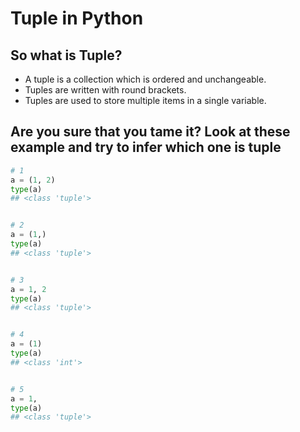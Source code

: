 # Tuple in Python


## So what is Tuple?
- A tuple is a collection which is ordered and unchangeable.
- Tuples are written with round brackets.
- Tuples are used to store multiple items in a single variable.


## Are you sure that you tame it? Look at these example and try to infer which one is tuple
```python
# 1
a = (1, 2)
type(a)
## <class 'tuple'>


# 2
a = (1,)
type(a)
## <class 'tuple'>


# 3
a = 1, 2
type(a)
## <class 'tuple'>


# 4
a = (1)
type(a)
## <class 'int'>


# 5
a = 1,
type(a)
## <class 'tuple'>
```